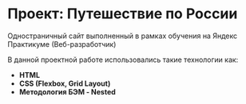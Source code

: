 # Проект: Путешествие по России

Одностраничный сайт выполненный в рамках обучения на Яндекс Практикуме (Веб-разработчик)


В данной проектной работе использовались такие технологии как:

* **HTML**
* **CSS (Flexbox, Grid Layout)**
* **Методология БЭМ - Nested**


